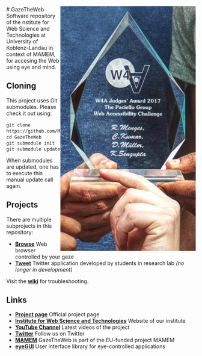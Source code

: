 <img align="right" src="Browse/media/Award.jpg"/>
# GazeTheWeb
Software repository of the nstitute for Web Science and Technologies at University of Koblenz-Landau in context of MAMEM, for accesing the Web using eye and mind. 

## Cloning
This project uses Git submodules. Please check it out using:
```
git clone https://github.com/MAMEM/GazeTheWeb
cd GazeTheWeb
git submodule init
git submodule update
```
When submodules are updated, one has to execute this manual update call again.

## Projects
There are multiple subprojects in this repository:
* [**Browse**](Browse) Web browser controlled by your gaze
* [**Tweet**](Tweet) Twitter application developed by students in research lab *(no longer in development)*

Visit the [**wiki**](https://github.com/MAMEM/GazeTheWeb/wiki) for troubleshooting.

## Links
* [**Project page**](http://west.uni-koblenz.de/en/research/gazetheweb) Official project page
* [**Institute for Web Science and Technologies**](http://west.uni-koblenz.de) Website of our institute
* [**YouTube Channel**](https://www.youtube.com/channel/UCiM5FSmeFyeU1s4tj_e794Q) Latest videos of the project
* [**Twitter**](https://twitter.com/GazeTheWeb) Follow us on Twitter
* [**MAMEM**](http://www.mamem.eu) GazeTheWeb is part of the EU-funded project MAMEM
* [**eyeGUI**](https://github.com/raphaelmenges/eyegui) User interface library for eye-controlled applications

